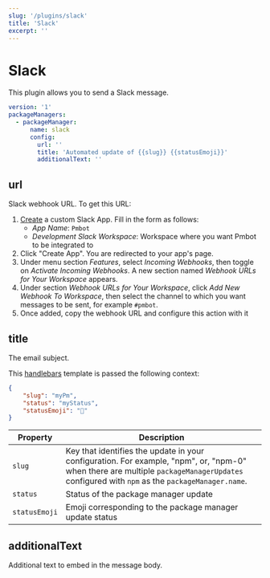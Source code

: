 ```yaml
---
slug: '/plugins/slack'
title: 'Slack'
excerpt: ''
---
```


# Slack

This plugin allows you to send a Slack message.

<div class="code-group" data-props='{ "lineNumbers": ["true"] }'>

````yaml
version: '1'
packageManagers:
  - packageManager:
      name: slack
      config:
        url: ''
        title: 'Automated update of {{slug}} {{statusEmoji}}'
        additionalText: ''
````

</div>

## url

Slack webhook URL. To get this URL:

1. [Create](https://api.slack.com/apps?new_app=1) a custom Slack App. Fill in the form as follows:
    - *App Name*: `Pmbot`
    - *Development Slack Workspace*: Workspace where you want Pmbot to be integrated to
2. Click "Create App". You are redirected to your app's page.
3. Under menu section *Features*, select *Incoming Webhooks*, then toggle on *Activate Incoming Webhooks*. A new section named *Webhook URLs for Your Workspace* appears.
4. Under section *Webhook URLs for Your Workspace*, click *Add New Webhook To Workspace*, then select the channel to which you want messages to be sent, for example `#pmbot`.
5. Once added, copy the webhook URL and configure this action with it

## title

The email subject.

This [handlebars](https://handlebarsjs.com/guide/#what-is-handlebars) template is passed the following context:

<div class="code-group" data-props='{ "lineNumbers": ["true"] }'>

```json
{
    "slug": "myPm",
    "status": "myStatus",
    "statusEmoji": "🚀"
}
```

</div>

| Property | Description |
| --- | --- |
| `slug` | Key that identifies the update in your configuration. For example, "npm", or, "npm-0" when there are multiple `packageManagerUpdates` configured with `npm` as the `packageManager.name`. |
| `status` | Status of the package manager update |
| `statusEmoji` |  Emoji corresponding to the package manager update status |

## additionalText

Additional text to embed in the message body.

